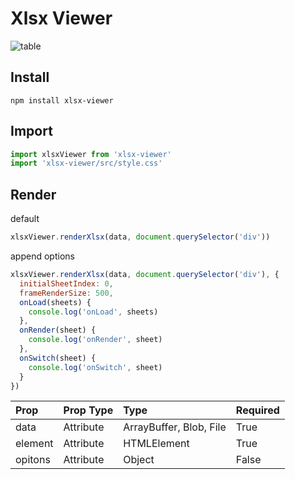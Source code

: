 # Xlsx Viewer

![table](https://wd3322.gitee.io/to-vue3/img/xlsx-viewer/table.png)

## Install

```
npm install xlsx-viewer
```

## Import

```javascript
import xlsxViewer from 'xlsx-viewer'
import 'xlsx-viewer/src/style.css'
```

## Render

default

```javascript
xlsxViewer.renderXlsx(data, document.querySelector('div'))
```

append options

```javascript
xlsxViewer.renderXlsx(data, document.querySelector('div'), {
  initialSheetIndex: 0,
  frameRenderSize: 500,
  onLoad(sheets) {
    console.log('onLoad', sheets)
  },
  onRender(sheet) {
    console.log('onRender', sheet)
  },
  onSwitch(sheet) {
    console.log('onSwitch', sheet)
  }
})
```


| Prop        | Prop Type  | Type                    | Required |
| :-------    | :-------   | :-------                | :------  |
| data        | Attribute  | ArrayBuffer, Blob, File | True     |
| element     | Attribute  | HTMLElement             | True     |
| opitons     | Attribute  | Object                  | False    |
